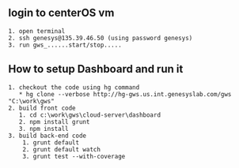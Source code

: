 
## login to centerOS vm
	1. open terminal
	2. ssh genesys@135.39.46.50	(using password genesys)
	3. run gws_......start/stop.....
	
## How to setup Dashboard and run it
	1. checkout the code using hg command
	   * hg clone --verbose http://hg-gws.us.int.genesyslab.com/gws "C:\work\gws"
	2. build front code
	   1. cd c:\work\gws\cloud-server\dashboard
	   2. npm install grunt
	   3. npm install
	3. build back-end code
		1. grunt default
		2. grunt default watch
		3. grunt test --with-coverage
	
  

